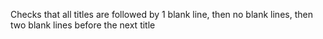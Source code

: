 Checks that all titles are followed by 1 blank line, then no blank lines, then two blank lines before the next title